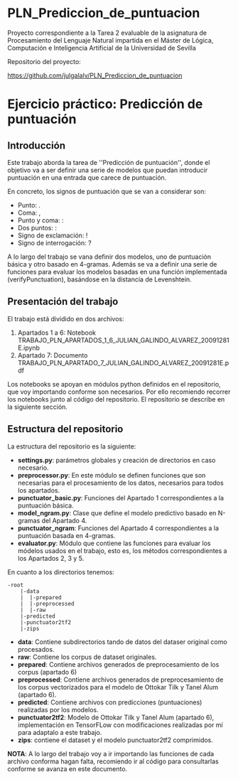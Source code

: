 # PLN_Prediccion_de_puntuacion

Proyecto correspondiente a la Tarea 2 evaluable de la asignatura de Procesamiento del Lenguaje Natural impartida en el Máster de Lógica, Computación e Inteligencia Artificial de la Universidad de Sevilla

Repositorio del proyecto:

https://github.com/julgalalv/PLN_Prediccion_de_puntuacion

# Ejercicio práctico: Predicción de puntuación


## Introducción

Este trabajo aborda la tarea de ''Predicción de puntuación'', donde el objetivo va a ser definir una serie de modelos que puedan introducir puntuación en una entrada que carece de puntuación.

En concreto, los signos de puntuación que se van a considerar son:
 * Punto: .
 * Coma: ,
 * Punto y coma: :
 * Dos puntos: :
 * Signo de exclamación: !
 * Signo de interrogación: ?

A lo largo del trabajo se vana  definir dos modelos, uno de puntuación básica y otro basado en 4-gramas. Además se va a definir una serie de funciones para evaluar los modelos basadas en una función implementada (verifyPunctuation), basándose en la distancia de Levenshtein.

## Presentación del trabajo

El trabajo está dividido en dos archivos:
 1. Apartados 1 a 6: Notebook TRABAJO_PLN_APARTADOS_1_6_JULIAN_GALINDO_ALVAREZ_20091281E.ipynb
 1. Apartado 7: Documento TRABAJO_PLN_APARTADO_7_JULIAN_GALINDO_ALVAREZ_20091281E.pdf

Los notebooks se apoyan en módulos python definidos en el repositorio, que voy importando conforme son necesarios. Por ello recomiendo recorrer los notebooks junto al código del repositorio. El repositorio se describe en la siguiente sección.
 
## Estructura del repositorio

La estructura del repositorio es la siguiente:
 * **settings.py**: parámetros globales y creación de directorios en caso necesario. 
 * **preprocessor.py**: En este módulo se definen funciones que son necesarias para el procesamiento de los datos, necesarios para todos los apartados.
 * **punctuator_basic.py**: Funciones del Apartado 1 correspondientes a la puntuación básica.
 * **model_ngram.py**: Clase que define el modelo predictivo basado en N-gramas del Apartado 4.
 * **punctuator_ngram**: Funciones del Apartado 4 correspondientes a la puntuación basada en 4-gramas.
 * **evaluator.py**: Módulo que contiene las funciones para evaluar los módelos usados en el trabajo, esto es, los métodos correspondientes a los Apartados 2, 3 y 5.

En cuanto a los directorios tenemos:

    -root
        |-data  
        |  |-prepared
        |  |-preprocessed
        |  |-raw
        |-predicted
        |-punctuator2tf2
        |-zips

 * **data**: Contiene subdirectorios tando de datos del dataser original como procesados.
 * **raw**: Contiene los corpus de dataset originales.
 * **prepared**: Contiene archivos generados de preprocesamiento de los corpus (apartado 6)
 * **preprocessed**: Contiene archivos generados de preprocesamiento de los corpus vectorizados para el modelo de Ottokar Tilk y Tanel Alum (apartado 6).
 * **predicted**: Contiene archivos con predicciones (puntuaciones) realizadas por los modelos.
 * **punctuator2tf2**: Modelo de Ottokar Tilk y Tanel Alum (apartado 6), implementación en TensorFLow con modificaciones
 realizadas por mí para adaptalo a este trabajo.
 * **zips**: contiene el dataset y el modelo punctuator2tf2 comprimidos.
 
**NOTA**: A lo largo del trabajo voy a ir importando las funciones de cada archivo conforma hagan falta, recomiendo ir al código para consultarlas conforme se avanza en este documento.
